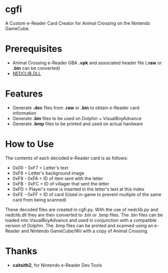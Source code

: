 # cgfi
A Custom e-Reader Card Creator for Animal Crossing on the Nintendo GameCube.

# Prerequisites
* Animal Crossing e-Reader GBA **.vpk** and associated header file (**.raw** or **.bin** can be converted)
* [NEDCLIB.DLL](https://www.caitsith2.com/ereader/devtools.htm)

# Features
* Generate **.dec** files from **.raw** or **.bin** to obtain e-Reader card information
* Generate **.bin** files to be used on Dolphin + VisualBoyAdvance
* Generate **.bmp** files to be printed and used on actual hardware

# How to Use
The contents of each decoded e-Reader card is as follows:
* 0x00 - 0xF7 = Letter's text
* 0xF8 = Letter's background image
* 0xF9 - 0xFA = ID of item sent with the letter
* 0xFB - 0xFC = ID of villager that sent the letter
* 0xFD = Player's name is inserted in the letter's text at this index
* 0xFE - 0xFF = ID of card (Used in-game to prevent multiple of the same card from being scanned)

These decoded files are created in cgfi.py. With the use of nedclib.py and nedclib.dll they are then converted to .bin or .bmp files. The .bin files can be loaded into VisualBoyAdvance and used in conjunction with a compatible version of Dolphin. The .bmp files can be printed and scanned using an e-Reader and Nintendo GameCube/Wii with a copy of Animal Crossing.

# Thanks
* **caitsith2**, for Nintendo e-Reader Dev Tools
